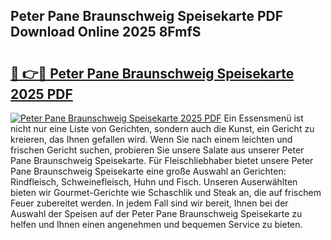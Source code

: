 ## Peter Pane Braunschweig Speisekarte PDF Download Online 2025 8FmfS

# <h2><a href="http://gc65mr.nevu.top/?p=Peter+Pane+Braunschweig+Speisekarte">🔗 👉🔴 Peter Pane Braunschweig Speisekarte 2025 PDF</a></h2>

[![Peter Pane Braunschweig Speisekarte 2025 PDF](https://i.imgur.com/dBaPXMq.png)](http://gc65mr.nevu.top/?p=Peter+Pane+Braunschweig+Speisekarte)
Ein Essensmenü ist nicht nur eine Liste von Gerichten, sondern auch die Kunst, ein Gericht zu kreieren, das Ihnen gefallen wird. Wenn Sie nach einem leichten und frischen Gericht suchen, probieren Sie unsere Salate aus unserer Peter Pane Braunschweig Speisekarte. Für Fleischliebhaber bietet unsere Peter Pane Braunschweig Speisekarte eine große Auswahl an Gerichten: Rindfleisch, Schweinefleisch, Huhn und Fisch. Unseren Auserwählten bieten wir Gourmet-Gerichte wie Schaschlik und Steak an, die auf frischem Feuer zubereitet werden. In jedem Fall sind wir bereit, Ihnen bei der Auswahl der Speisen auf der Peter Pane Braunschweig Speisekarte zu helfen und Ihnen einen angenehmen und bequemen Service zu bieten.
